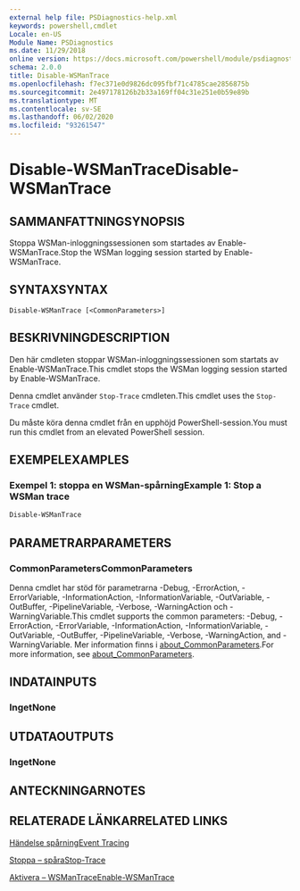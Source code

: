 ```yaml
---
external help file: PSDiagnostics-help.xml
keywords: powershell,cmdlet
Locale: en-US
Module Name: PSDiagnostics
ms.date: 11/29/2018
online version: https://docs.microsoft.com/powershell/module/psdiagnostics/disable-wsmantrace?view=powershell-6&WT.mc_id=ps-gethelp
schema: 2.0.0
title: Disable-WSManTrace
ms.openlocfilehash: f7ec371e0d9826dc095fbf71c4785cae2856875b
ms.sourcegitcommit: 2e497178126b2b33a169ff04c31e251e0b59e89b
ms.translationtype: MT
ms.contentlocale: sv-SE
ms.lasthandoff: 06/02/2020
ms.locfileid: "93261547"
---
```

# <span data-ttu-id="3218c-103">Disable-WSManTrace</span><span class="sxs-lookup"><span data-stu-id="3218c-103">Disable-WSManTrace</span></span>

## <span data-ttu-id="3218c-104">SAMMANFATTNING</span><span class="sxs-lookup"><span data-stu-id="3218c-104">SYNOPSIS</span></span>
<span data-ttu-id="3218c-105">Stoppa WSMan-inloggningssessionen som startades av Enable-WSManTrace.</span><span class="sxs-lookup"><span data-stu-id="3218c-105">Stop the WSMan logging session started by Enable-WSManTrace.</span></span>

## <span data-ttu-id="3218c-106">SYNTAX</span><span class="sxs-lookup"><span data-stu-id="3218c-106">SYNTAX</span></span>

```
Disable-WSManTrace [<CommonParameters>]
```

## <span data-ttu-id="3218c-107">BESKRIVNING</span><span class="sxs-lookup"><span data-stu-id="3218c-107">DESCRIPTION</span></span>
<span data-ttu-id="3218c-108">Den här cmdleten stoppar WSMan-inloggningssessionen som startats av Enable-WSManTrace.</span><span class="sxs-lookup"><span data-stu-id="3218c-108">This cmdlet stops the WSMan logging session started by Enable-WSManTrace.</span></span>

<span data-ttu-id="3218c-109">Denna cmdlet använder `Stop-Trace` cmdleten.</span><span class="sxs-lookup"><span data-stu-id="3218c-109">This cmdlet uses the `Stop-Trace` cmdlet.</span></span>

<span data-ttu-id="3218c-110">Du måste köra denna cmdlet från en upphöjd PowerShell-session.</span><span class="sxs-lookup"><span data-stu-id="3218c-110">You must run this cmdlet from an elevated PowerShell session.</span></span>

## <span data-ttu-id="3218c-111">EXEMPEL</span><span class="sxs-lookup"><span data-stu-id="3218c-111">EXAMPLES</span></span>

### <span data-ttu-id="3218c-112">Exempel 1: stoppa en WSMan-spårning</span><span class="sxs-lookup"><span data-stu-id="3218c-112">Example 1: Stop a WSMan trace</span></span>

```powershell
Disable-WSManTrace
```

## <span data-ttu-id="3218c-113">PARAMETRAR</span><span class="sxs-lookup"><span data-stu-id="3218c-113">PARAMETERS</span></span>

### <span data-ttu-id="3218c-114">CommonParameters</span><span class="sxs-lookup"><span data-stu-id="3218c-114">CommonParameters</span></span>

<span data-ttu-id="3218c-115">Denna cmdlet har stöd för parametrarna -Debug, -ErrorAction, -ErrorVariable, -InformationAction, -InformationVariable, -OutVariable, -OutBuffer, -PipelineVariable, -Verbose, -WarningAction och -WarningVariable.</span><span class="sxs-lookup"><span data-stu-id="3218c-115">This cmdlet supports the common parameters: -Debug, -ErrorAction, -ErrorVariable, -InformationAction, -InformationVariable, -OutVariable, -OutBuffer, -PipelineVariable, -Verbose, -WarningAction, and -WarningVariable.</span></span> <span data-ttu-id="3218c-116">Mer information finns i [about_CommonParameters](https://go.microsoft.com/fwlink/?LinkID=113216).</span><span class="sxs-lookup"><span data-stu-id="3218c-116">For more information, see [about_CommonParameters](https://go.microsoft.com/fwlink/?LinkID=113216).</span></span>

## <span data-ttu-id="3218c-117">INDATA</span><span class="sxs-lookup"><span data-stu-id="3218c-117">INPUTS</span></span>

### <span data-ttu-id="3218c-118">Inget</span><span class="sxs-lookup"><span data-stu-id="3218c-118">None</span></span>

## <span data-ttu-id="3218c-119">UTDATA</span><span class="sxs-lookup"><span data-stu-id="3218c-119">OUTPUTS</span></span>

### <span data-ttu-id="3218c-120">Inget</span><span class="sxs-lookup"><span data-stu-id="3218c-120">None</span></span>

## <span data-ttu-id="3218c-121">ANTECKNINGAR</span><span class="sxs-lookup"><span data-stu-id="3218c-121">NOTES</span></span>

## <span data-ttu-id="3218c-122">RELATERADE LÄNKAR</span><span class="sxs-lookup"><span data-stu-id="3218c-122">RELATED LINKS</span></span>

[<span data-ttu-id="3218c-123">Händelse spårning</span><span class="sxs-lookup"><span data-stu-id="3218c-123">Event Tracing</span></span>](/windows/desktop/ETW/event-tracing-portal)

[<span data-ttu-id="3218c-124">Stoppa – spåra</span><span class="sxs-lookup"><span data-stu-id="3218c-124">Stop-Trace</span></span>](stop-trace.md)

[<span data-ttu-id="3218c-125">Aktivera – WSManTrace</span><span class="sxs-lookup"><span data-stu-id="3218c-125">Enable-WSManTrace</span></span>](Enable-WSManTrace.md)
